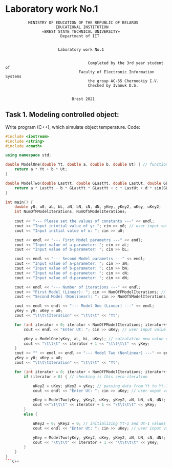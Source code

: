 # Laboratory work No.1              
              MINISTRY OF EDUCATION OF THE REPUBLIC OF BELARUS
                          EDUCATIONAL INSTITUTION 
                    «BREST STATE TECHNICAL UNIVERSITY»        
                            Department of IIT


                           Laboratory work No.1 


	                                	Completed by the 3rd year student of 
                                    Faculty of Electronic Information Systems
	                                	the group AC-55 Chernookiy I.V.
                                 		Checked by Ivanuk D.S.


                                 Brest 2021

## Task 1. Modeling controlled object: 
Write program (C++), which simulate object temperature.
Code:
```C++
#include <iostream>
#include <string>
#include <cmath>

using namespace std;

double ModelOne(double Yt, double a, double b, double Ut) { // function of first model 
    return a * Yt + b * Ut; 
}

double ModelTwo(double LastYt, double GLastYt, double LastUt, double GLastUt, double a, double b, double c, double d) { // function of second model 
    return a * LastYt - b * GLastYt * GLastYt + c * LastUt + d * sin(GLastUt); 
}

int main() {
    double y0, u0, aL, bL, aN, bN, cN, dN, yKey, yKey2, uKey, uKey2; 
    int NumOfFModelIterations, NumOfSModelIterations;
    
    cout << "--- Please set the values of constants ---" << endl;
    cout << "Input inintial value of y: "; cin >> y0; // user input values of constants 
    cout << "Input initial value of u: "; cin >> u0;

    cout << endl << "--- First Model parametrs ---" << endl;
    cout << "Input value of a-parameter: "; cin >> aL;
    cout << "Input value of b-parameter: "; cin >> bL;

    cout << endl << "--- Second Model parametrs ---" << endl;
    cout << "Input value of a-parameter: "; cin >> aN;
    cout << "Input value of b-parameter: "; cin >> bN;
    cout << "Input value of c-parameter: "; cin >> cN;
    cout << "Input value of d-parameter: "; cin >> dN;

    cout << endl << "--- Number of iterations ---" << endl;
    cout << "First Model (Linear): "; cin >> NumOfFModelIterations; // user input number of iterations
    cout << "Second Model (Nonlinear): "; cin >> NumOfSModelIterations;

    cout << endl << endl << "--- Model One (Linear) ---" << endl;
    yKey = y0; uKey = u0;
    cout << "\t\t\tIteration" << "\t\t\t" << "Yt";

    for (int iterator = 0; iterator < NumOfFModelIterations; iterator++) {
        cout << endl << "Enter Ut: "; cin >> uKey; // user input value of Ut

        yKey = ModelOne(yKey, aL, bL, uKey); // calculation new value of Yt
        cout << "\t\t\t" << iterator + 1 << "\t\t\t\t" << yKey; 
    }
    cout << "" << endl << endl << "--- Model Two (Nonlinear) ---" << endl; // Model One
    yKey = y0; uKey = u0;
    cout << "\t\t\tIteration" << "\t\t\t" << "Yt";

    for (int iterator = 0; iterator < NumOfFModelIterations; iterator++) {
        if (iterator > 0) { // checking is this zero-iteration

            uKey2 = uKey; yKey2 = yKey; // passing data from Yt to Yt-1
            cout << endl << "Enter Ut: "; cin >> uKey; // user unput value of Ut

            yKey = ModelTwo(yKey, yKey2, uKey, yKey2, aN, bN, cN, dN); // calculation new value of Yt
            cout <<"\t\t\t" << iterator + 1 << "\t\t\t\t" << yKey; 
        }
        else {

            uKey2 = 0; yKey2 = 0; // initializing Yt-1 and Ut-1 values
            cout << endl << "Enter Ut: "; cin >> uKey; // user input value of Ut

            yKey = ModelTwo(yKey, yKey2, uKey, yKey2, aN, bN, cN, dN); // calculating new value of Yt
            cout << "\t\t\t" << iterator + 1 << "\t\t\t\t" << yKey;
        }
    }
}
```C++
